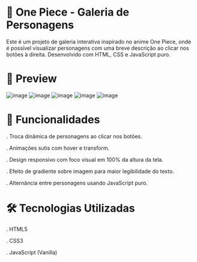 # 🌊 One Piece - Galeria de Personagens
Este é um projeto de galeria interativa inspirado no anime One Piece, onde é possível visualizar personagens com uma breve descrição ao clicar nos botões à direita. Desenvolvido com HTML, CSS e JavaScript puro.<br>

# 📸 Preview

![image](https://github.com/user-attachments/assets/02ae442f-8a17-4f15-8b59-6d74f65646f9)
![image](https://github.com/user-attachments/assets/5339b09e-28ba-4d41-94fb-8c3ecd4b7c9f)
![image](https://github.com/user-attachments/assets/801eec95-0a34-496f-9c36-27a9a0e693a9)
![image](https://github.com/user-attachments/assets/485aa2df-8223-4be3-9c72-47a24a3995ae)
![image](https://github.com/user-attachments/assets/25ffe5a6-e73b-442b-afea-0114ea1c551e)
<br>

# 🚀 Funcionalidades
. Troca dinâmica de personagens ao clicar nos botões.

. Animações sutis com hover e transform.

. Design responsivo com foco visual em 100% da altura da tela.

. Efeito de gradiente sobre imagem para maior legibilidade do texto.

. Alternância entre personagens usando JavaScript puro. <br>

# 🛠️ Tecnologias Utilizadas

. HTML5

. CSS3

. JavaScript (Vanilla)
